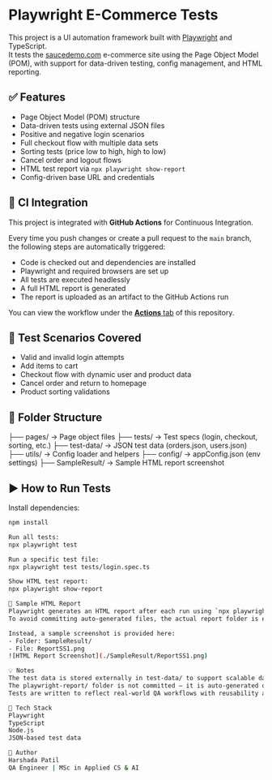 # Playwright E-Commerce Tests
This project is a UI automation framework built with [Playwright](https://playwright.dev/) and TypeScript.  
It tests the [saucedemo.com](https://www.saucedemo.com) e-commerce site using the Page Object Model (POM), with support for data-driven testing, config management, and HTML reporting.

## ✅ Features
- Page Object Model (POM) structure
- Data-driven tests using external JSON files
- Positive and negative login scenarios
- Full checkout flow with multiple data sets
- Sorting tests (price low to high, high to low)
- Cancel order and logout flows
- HTML test report via `npx playwright show-report`
- Config-driven base URL and credentials
## 🚀 CI Integration

This project is integrated with **GitHub Actions** for Continuous Integration.

Every time you push changes or create a pull request to the `main` branch, the following steps are automatically triggered:

- Code is checked out and dependencies are installed
- Playwright and required browsers are set up
- All tests are executed headlessly
- A full HTML report is generated
- The report is uploaded as an artifact to the GitHub Actions run

You can view the workflow under the [**Actions** tab](../../actions) of this repository.

## 🧪 Test Scenarios Covered
- Valid and invalid login attempts
- Add items to cart
- Checkout flow with dynamic user and product data
- Cancel order and return to homepage
- Product sorting validations

## 📁 Folder Structure
├── pages/ → Page object files
├── tests/ → Test specs (login, checkout, sorting, etc.)
├── test-data/ → JSON test data (orders.json, users.json)
├── utils/ → Config loader and helpers
├── config/ → appConfig.json (env settings)
├── SampleResult/ → Sample HTML report screenshot

## ▶️ How to Run Tests
Install dependencies:
```bash
npm install

Run all tests:
npx playwright test

Run a specific test file:
npx playwright test tests/login.spec.ts

Show HTML test report:
npx playwright show-report

📸 Sample HTML Report
Playwright generates an HTML report after each run using `npx playwright show-report`.  
To avoid committing auto-generated files, the actual report folder is excluded.

Instead, a sample screenshot is provided here:
- Folder: SampleResult/
- File: ReportSS1.png
![HTML Report Screenshot](./SampleResult/ReportSS1.png)

💡 Notes
The test data is stored externally in test-data/ to support scalable data-driven testing.
The playwright-report/ folder is not committed — it is auto-generated on test run.
Tests are written to reflect real-world QA workflows with reusability and clarity in mind.

🧰 Tech Stack
Playwright
TypeScript
Node.js
JSON-based test data

👤 Author
Harshada Patil
QA Engineer | MSc in Applied CS & AI

